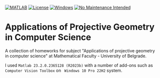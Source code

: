 [![MATLAB](https://img.shields.io/badge/Made%20with-MATLAB-orange?labelColor=blue)](https://en.wikipedia.org/wiki/MATLAB)
[![License](https://img.shields.io/badge/License-BSD_3--Clause-blue.svg)](https://opensource.org/licenses/BSD-3-Clause)
[![Windows](https://img.shields.io/badge/Windows-0078D6)](https://en.wikipedia.org/wiki/Windows_10)
[![No Maintenance Intended](http://unmaintained.tech/badge.svg)](http://unmaintained.tech/)

# Applications of Projective Geometry in Computer Science

A collection of homeworks for subject "Applications of projective geometry in computer science" at Mathematical Faculty - University of Belgrade.

I used `Matlab 23.2.0.2365128 (R2023b)` with a number of add-ons such as `Computer Vision Toolbox` on ` Windows 10 Pro 22H2` system.
